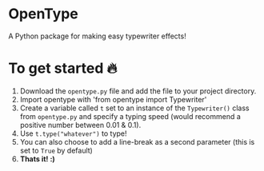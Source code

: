 # OpenType
A Python package for making easy typewriter effects!

#  To get started 🔥
1. Download the ```opentype.py``` file and add the file to your project directory.
2. Import opentype with 'from opentype import Typewriter'
3. Create a variable called ```t``` set to an instance of the ```Typewriter()``` class from ```opentype.py``` and specify a typing speed (would recommend a positive number between 0.01 & 0.1).
4. Use ```t.type("whatever")``` to type!
5. You can also choose to add a line-break as a second parameter (this is set to ```True``` by default)
6. **Thats it! :)**
